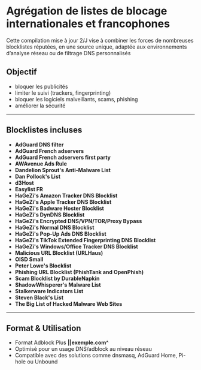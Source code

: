 # Agrégation de listes de blocage internationales et francophones

Cette compilation mise à jour 2/J vise à combiner les forces de nombreuses blocklistes réputées, en une source unique, adaptée aux environnements d’analyse réseau ou de filtrage DNS personnalisés




## Objectif

- bloquer les publicités
- limiter le suivi (trackers, fingerprinting)
- bloquer les logiciels malveillants, scams, phishing
- améliorer la sécurité

---

## Blocklistes incluses

- **AdGuard DNS filter**
- **AdGuard French adservers**
- **AdGuard French adservers first party**
- **AWAvenue Ads Rule**
- **Dandelion Sprout's Anti-Malware List**
- **Dan Pollock's List**
- **d3Host**
- **Easylist FR**
- **HaGeZi's Amazon Tracker DNS Blocklist**
- **HaGeZi's Apple Tracker DNS Blocklist**
- **HaGeZi's Badware Hoster Blocklist**
- **HaGeZi's DynDNS Blocklist**
- **HaGeZi's Encrypted DNS/VPN/TOR/Proxy Bypass**
- **HaGeZi's Normal DNS Blocklist**
- **HaGeZi's Pop-Up Ads DNS Blocklist**
- **HaGeZi's TikTok Extended Fingerprinting DNS Blocklist**
- **HaGeZi's Windows/Office Tracker DNS Blocklist**
- **Malicious URL Blocklist (URLHaus)**
- **OISD Small**
- **Peter Lowe's Blocklist**
- **Phishing URL Blocklist (PhishTank and OpenPhish)**
- **Scam Blocklist by DurableNapkin**
- **ShadowWhisperer's Malware List**
- **Stalkerware Indicators List**
- **Steven Black's List**
- **The Big List of Hacked Malware Web Sites**

---

## Format & Utilisation

- Format Adblock Plus **||exemple.com^**
- Optimisé pour un usage DNS/adblock au niveau réseau
- Compatible avec des solutions comme dnsmasq, AdGuard Home, Pi-hole ou Unbound

